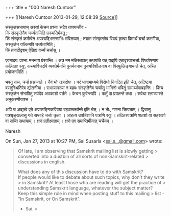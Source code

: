 +++
title = "000 Naresh Cuntoor"

+++
[[Naresh Cuntoor	2013-01-29, 12:08:39 [Source](https://groups.google.com/g/samskrita/c/K8I_tMnSidc)]]



संस्कृतसभायाम् अस्यां केचन प्रश्नाः सदैव तापयन्तीव -  
किं संस्कृतेनैव चर्च्यतामिति एकमतिर्भवतु ;  
किं संस्कृतं कर्मत्वेन अपश्यद्भिरस्माभिः भवितव्यम् ; तन्नाम संस्कृतमेव विषयं कृत्वा किमर्थं चर्चा करणीया, संस्कृतेन यत्किमपि चर्च्यतामिति ;  
किं तावदीदृशम् ऐतिह्यं वर्ज्यं चर्चासु ।  
  
एवमादयः प्रश्नाः मननाय प्रेरयन्ति । अत्र मम मतिस्तावत् कथयति यत् यद्यपि एतादृश्यश्चर्चाः पिष्टपेषणाय कल्पिताः स्युः, कस्याश्चिदपि व्यक्तेर्मनसि पुनर्मननाय पुनःपरिशीलनाय वा विस्फुलिङ्गायन्ते चेत्, अस्ति प्रयोजनमिति ।  
  
भवतु नाम, चर्चा प्रसज्यते । नैवं भोः तत्राक्षेपः । परं भाषामाध्यमे विरोधो निगदित इति चेत्, अदिष्ट्या वस्तुस्थितिरेव द्योतनीया । सभायामस्यां न बहवः संस्कृतेनैव चर्चासु भागिनो भवितुं सामर्थ्यमावहन्ति । किंच संस्कृतेन संभाषितुं सर्वदैव अवकाशो वर्तते । केचन कुर्वन्त्यपि । कर्तुं वा प्रयतन्ते तथा । सर्वथा श्लाघ्यास्ते अनुकरणीयाश्च ।  
  
अपि च अद्यत्वे एते अप्रासङ्गिकविषया बहवश्चर्च्यन्ते इति चेत् । न भोः, गणना क्रियताम् । द्वित्रासु पत्रशृङ्खलासु गते सप्ताहे चर्चाः कृताः । आहत्य उपत्रिंशानि पत्राणि स्युः । तदितरपत्राणि शतशो वा सहस्रशो वा सन्ति सभायाम् । क्षणं प्रतीक्ष्यताम् । क्षणे एव समाप्तिमीयात् चर्चेयम् ।  
  

Naresh

  

  

  
  

On Sun, Jan 27, 2013 at 10:27 PM, Sai Susarla \<[sai.s...@gmail.com]()\> wrote:  

> Of late, I am observing that Samskrit mailing list is slowly getting > converted into a dustbin of all sorts of non-Samskrit-related > discussions in english.  
>   
> What does any of this discussion have to do with Samskrit?  
> If people would like to debate about such topics, why don't they write > in Samskrit? At least those who are reading will get the practice of > understanding Samskrit language, whatever the subject matter?  
> Keep this simple rule in mind when posting stuff to this mailing > list - "In Samskrit, or On Samskrit".  
> - Sai. >
> 
> > 
> >   
> > 
> > 

  

